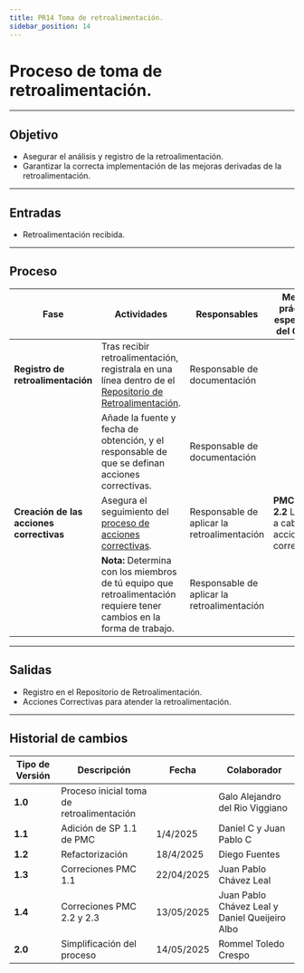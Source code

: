 ```yaml
---
title: PR14 Toma de retroalimentación.
sidebar_position: 14
---
```


# Proceso de toma de retroalimentación.

---

## Objetivo

- Asegurar el análisis y registro de la retroalimentación.
- Garantizar la correcta implementación de las mejoras derivadas de la retroalimentación.

---

## Entradas

- Retroalimentación recibida.

---

## Proceso

| Fase | Actividades | Responsables | Meta y práctica específica del CMMI |
|------|------------|--------------|--------------------------------------|
| **Registro de retroalimentación** | Tras recibir retroalimentación, registrala en una línea dentro de el [Repositorio de Retroalimentación](https://docs.google.com/spreadsheets/d/1AFSCQ3wmXUBa8Cf7gu5VQHqexOzJk0g0RWMgwnUmhLk/edit?usp=sharing). | Responsable de documentación | |
| | Añade la fuente y fecha de obtención, y el responsable de que se definan acciones correctivas. | Responsable de documentación | |
| **Creación de las acciones correctivas** | Asegura el seguimiento del [proceso de acciones correctivas](PR13-acciones-correctivas.md). | Responsable de aplicar la retroalimentación |  **PMC, SP 2.2** Llevar a cabo las acciones correctivas |
| | **Nota:** Determina con los miembros de tú equipo que retroalimentación requiere tener cambios en la forma de trabajo. | Responsable de aplicar la retroalimentación | |

---

## Salidas

- Registro en el Repositorio de Retroalimentación.
- Acciones Correctivas para atender la retroalimentación.

---

## Historial de cambios

| **Tipo de Versión** | **Descripción**                             | **Fecha** | **Colaborador**                 |
| ------------------- | ------------------------------------------- | --------- | ------------------------------- |
| **1.0**             | Proceso inicial toma de retroalimentación   |   | Galo Alejandro del Rio Viggiano |
| **1.1**             | Adición de SP 1.1 de PMC                    | 1/4/2025  | Daniel C y Juan Pablo C  |
| **1.2**             | Refactorización                             | 18/4/2025 | Diego Fuentes                    |
|**1.3**| Correciones PMC 1.1 | 22/04/2025 | Juan Pablo Chávez Leal |
|**1.4**| Correciones PMC 2.2 y 2.3 | 13/05/2025 | Juan Pablo Chávez Leal y Daniel Queijeiro Albo |
|**2.0**| Simplificación del proceso | 14/05/2025 | Rommel Toledo Crespo |

